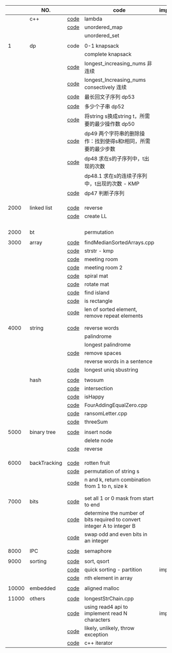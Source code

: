 |       | NO.          |                                                              | code                                                                    | important | TODO |
| ----- | ------------ | ------------------------------------------------------------ | ----------------------------------------------------------------------- | --------- | ---- |
|       | c++          | [code](code_lib/lambda.cpp)                                     | lambda                                                                  |           |      |
|       |              | [code](code_lib/unordered_map.cpp)                              | unordered_map                                                           |           |      |
|       |              |                                                              | unordered_set                                                           |           |      |
|       |              |                                                              |                                                                         |           |      |
| 1     | dp           | code                                                         | 0-1 knapsack                                                            |           |      |
|       |              |                                                              | complete knapsack                                                       |           |      |
|       |              | [code](code_lib/longest_Increasing_nums.cpp)                    | longest_increasing_nums 非连续                                          |           |      |
|       |              | [code](code_lib/longest_consectively_Increasing_nums.cpp)       | longest_Increasing_nums consectively 连续                               |           |      |
|       |              | [code](code_lib/dp53.cpp)                                       | 最长回文子序列 dp53                                                     |           |      |
|       |              | [code](code_lib/dp52.cpp)                                       | 多少个子串 dp52                                                         |           |      |
|       |              | [code](code_lib/dp50.cpp)                                       | 将string s换成string t，所需要的最少操作数 dp50                         |           |      |
|       |              | [code](code_lib/dp49.cpp)                                       | dp49 两个字符串的删除操作：找到使得s和t相同，所需要的最少步数           |           |      |
|       |              | [code](code_lib/dp48.cpp)                                       | dp48 求在s的子序列中，t出现的次数                                       |           | todo |
|       |              |                                                              | dp48.1 求在s的连续子序列中，t出现的次数 - KMP                           |           | todo |
|       |              | [code](code_lib/dp47.cpp)                                       | dp47 判断子序列                                                         |           |      |
|       |              |                                                              |                                                                         |           |      |
|       |              |                                                              |                                                                         |           |      |
|       |              |                                                              |                                                                         |           |      |
| 2000  | linked list  | [code](code_lib/LinkedList-reverse.cpp)                         | reverse                                                                 |           |      |
|       |              | [code](code_lib/createLL.cpp)                                   | create LL                                                               |           |      |
|       |              |                                                              |                                                                         |           |      |
|       |              |                                                              |                                                                         |           |      |
|       |              |                                                              |                                                                         |           |      |
|       |              |                                                              |                                                                         |           |      |
| 2000  | bt           |                                                              | permutation                                                             |           |      |
|       |              |                                                              |                                                                         |           |      |
| 3000  | array        | [code](code_lib/chapter_2/findMedianSortedArrays.cpp)           | findMedianSortedArrays.cpp                                              |           |      |
|       |              | [code](code_lib/chapter_2_array/strstr.cpp)                     | strstr - kmp                                                            |           |      |
|       |              | [code](code_lib/meetingRoom.cpp)                                | meeting room                                                            |           |      |
|       |              | [code](code_lib/meetingRoom2.cpp)                               | meeting room 2                                                          |           |      |
|       |              | [code](code_lib/spiral_mat.cpp)                                 | spiral mat                                                              |           |      |
|       |              | [code](code_lib/rotateMat.cpp)                                  | rotate mat                                                              |           |      |
|       |              | [code](code_lib/findIsland.cpp)                                 | find island                                                             |           |      |
|       |              | [code](code_lib/isRectangle.cpp)                                | is rectangle                                                            |           | todo |
|       |              | [code](code_lib/removeRepeatArray.cpp)                          | len of sorted element, remove repeat elements                           |           |      |
|       |              |                                                              |                                                                         |           |      |
|       |              |                                                              |                                                                         |           |      |
| 4000  | string       | [code](code_lib/reverseWords.cpp)                               | reverse words                                                           |           |      |
|       |              |                                                              | palindrome                                                              |           |      |
|       |              |                                                              | longest palindrome                                                      |           |      |
|       |              | [code](code_lib/removeSpaces.cpp)                               | remove spaces                                                           |           |      |
|       |              |                                                              | reverse words in a sentence                                             |           |      |
|       |              | [code](code_lib/longestUniqSubstr.cpp)                          | longest uniq sbustring                                                  |           |      |
|       |              |                                                              |                                                                         |           |      |
|       | hash         | [code](code_lib/twoSum.cpp)                                     | twosum                                                                  |           |      |
|       |              | [code](code_lib/interSection.cpp)                               | intersection                                                            |           |      |
|       |              | [code](code_lib/isHappy.cpp)                                    | isHappy                                                                 |           |      |
|       |              | [code](code_lib/FourAddingEqualZero.cpp)                        | FourAddingEqualZero.cpp                                                 |           |      |
|       |              | [code](code_lib/ransomLetter.cpp)                               | ransomLetter.cpp                                                        |           |      |
|       |              | [code](code_lib/threeSum.cpp)                                   | threeSum                                                                |           |      |
|       |              |                                                              |                                                                         |           |      |
| 5000  | binary tree  | [code](code_lib/chapter_10_binaryTree/InsBinTree.cpp)           | insert node                                                             |           |      |
|       |              |                                                              | delete node                                                             |           | todo |
|       |              | [code](code_lib/reverse_binaryTree.cpp)                         | reverse                                                                 |           |      |
|       |              |                                                              |                                                                         |           |      |
|       |              |                                                              |                                                                         |           |      |
|       |              |                                                              |                                                                         |           |      |
| 6000  | backTracking | [code](code_lib/chapter_9_recursion/backtrack/rotten_fruit.cpp) | rotten fruit                                                            |           | TODO |
|       |              | [code](code_lib/backTracking_0.cpp)                             | permutation of string s                                                 |           |      |
|       |              | [code](code_lib/backtracking_1.cpp)                             | n and k, return combination from 1 to n, size k                         |           |      |
|       |              |                                                              |                                                                         |           |      |
|       |              |                                                              |                                                                         |           |      |
| 7000  | bits         | [code](code_lib/bitManipulate.cpp)                              | set all 1 or 0 mask from start to end                                   |           |      |
|       |              | [code](code_lib/bit_convert.cpp)                                | determine the number of bits required to convert integer A to integer B |           |      |
|       |              | [code](code_lib/swapOddEven.cpp)                                | swap odd and even bits in an integer                                    |           |      |
|       |              |                                                              |                                                                         |           |      |
| 8000  | IPC          | [code](demo/chapter10_semaphore.c)                              | semaphore                                                               |           |      |
|       |              |                                                              |                                                                         |           |      |
| 9000  | sorting      | [code](code_lib/sort_qsort.cpp)                                 | sort, qsort                                                             |           |      |
|       |              | [code](code_lib/quicksorting.cpp)                               | quick sorting - partition                                               | important |      |
|       |              | [code](code_lib/nth_in_array.cpp)                               | nth element in array                                                    |           |      |
|       |              |                                                              |                                                                         |           |      |
| 10000 | embedded     | [code](code_lib/alignedMallloc.cpp)                             | aligned malloc                                                          |           |      |
|       |              |                                                              |                                                                         |           |      |
| 11000 | others       | [code](code_lib/longestStrChain.cpp)                            | longestStrChain.cpp                                                     |           | TODO |
|       |              | [code](code_lib/read4.cpp)                                      | using read4 api to implement read N characters                          | important |      |
|       |              | [code](code_lib/likely.cpp)                                     | likely, unlikely, throw exception                                      |           |      |
|       |              | [code](code_lib/test_iterator.cpp)                              | c++ iterator                                                            |           |      |
